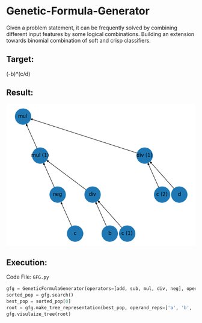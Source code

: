 # Genetic-Formula-Generator
Given a problem statement, it can be frequently solved by combining different input features by some logical combinations. Building an extension towards binomial combination of soft and crisp classifiers.

## Target:

(-b)\*(c/d)

## Result:

![image](Figure_1.png)

## Execution:

Code File: `GFG.py`

```py
gfg = GeneticFormulaGenerator(operators=[add, sub, mul, div, neg], operands=[a, b, c, d], target=y, max_genome_sequence=10)
sorted_pop = gfg.search()
best_pop = sorted_pop[0]
root = gfg.make_tree_representation(best_pop, operand_reps=['a', 'b', 'c', 'd'])
gfg.visulaize_tree(root)
```